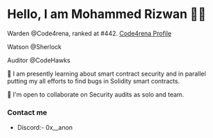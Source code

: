 Hello, I am Mohammed Rizwan :raising_hand_man:
================================

Warden @Code4rena, ranked at #442. [Code4rena Profile](https://code4rena.com/@MohammedRizwan)

Watson @Sherlock

Auditor @CodeHawks

🧠 I am presently learning about smart contract security and in parallel putting my all efforts to find bugs in Solidity smart contracts. 

🤝  I'm open to collaborate on Security audits as solo and team. 


### Contact me
* Discord:- 0x__anon
